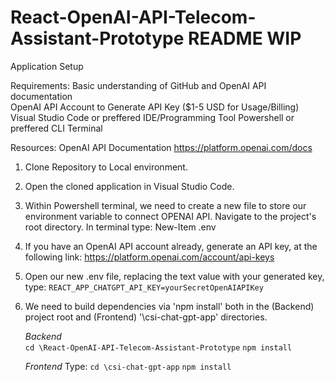 # React-OpenAI-API-Telecom-Assistant-Prototype README WIP
Application Setup

Requirements:
Basic understanding of GitHub and OpenAI API documentation  
OpenAI API Account to Generate API Key ($1-5 USD for Usage/Billing)
Visual Studio Code or preffered IDE/Programming Tool
Powershell or preffered CLI Terminal

Resources:
OpenAI API Documentation
https://platform.openai.com/docs

1. Clone Repository to Local environment.

2. Open the cloned application in Visual Studio Code.

3. Within Powershell terminal, we need to create a new file to store our environment variable to connect OPENAI API. 
   Navigate to the project's root directory. In terminal type:
   New-Item .env
   
4. If you have an OpenAI API account already, generate an API key, at the following link:
   https://platform.openai.com/account/api-keys
   
5. Open our new .env file, replacing the text value with your generated key, type:
   `REACT_APP_CHATGPT_API_KEY=yourSecretOpenAIAPIKey`   
   
6. We need to build dependencies via 'npm install' both in the (Backend) project root and (Frontend) '\csi-chat-gpt-app' directories. 
   
   *Backend*     
   `cd \React-OpenAI-API-Telecom-Assistant-Prototype`
   `npm install`

   *Frontend*
   Type: 
   `cd \csi-chat-gpt-app`
   `npm install`
